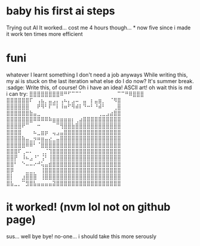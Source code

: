 # baby his first ai steps
Trying out AI
It worked...
cost me 4 hours though... * now five since i made it work ten times more efficient
# funi
whatever I learnt something
I don't need a job anyways
While writing this, my ai is stuck on the last iteration
what else do I do now? It's summer break. :sadge:
Write this, of course!
Oh i have an idea! ASCII art!
oh wait this is md
i can try:
⣿⣿⣿⣿⣿⣿⣿⣿⠿⠛⠋⠉⠉⠁⠀⠀⠀⠀⠀⠀⠀⠀⠀⠉⠉⠛⠿⣿⣿⣿
⣿⣿⣿⣿⣿⣿⠏⠀⢠⣦⡀⣤⣠⡄⢠⠦⡄⣠⠤⠀⣤⠀⡆⣤⣶⡀⠀⠈⠻⣿
⣿⣿⣿⣿⣿⣿⠀⠀⠟⠻⠃⠏⠉⠇⠸⠶⠋⠻⠾⠇⠙⠒⠃⠘⠾⠃⠀⠀⢀⣿
⣿⣿⣿⣿⣿⣿⣷⣤⣀⠀⠀⠀⠀⠀⠀⠀⠀⠀⠀⠀⠀⠀⠀⠀⢀⣀⣠⣴⣿⣿
⣿⣿⣿⣿⣿⣿⣿⠿⠿⠿⠿⠷⣶⣶⣶⣶⣶⡆⢀⣴⣿⣿⣿⣿⣿⣿⣿⣿⣿⣿
⣿⣿⣿⣿⠟⠉⠀⠀⠒⠀⠀⠀⠀⠉⢻⣿⣿⣷⣿⣿⣿⣿⣿⣿⣿⣿⣿⣿⣿⣿
⣿⣿⣿⣿⠀⠀⠀⠦⣀⣶⡶⠀⢤⣠⣤⣿⣿⣿⣿⣿⣿⣿⣿⣿⣿⣿⣿⣿⣿⣿
⣿⣿⣿⣿⣷⣤⣀⡲⠶⣶⣤⣔⣀⣤⣿⣿⣿⣿⣿⣿⣿⣿⣿⣿⣿⣿⣿⣿⣿⣿
⣿⣿⣿⣿⣿⠿⠿⠃⠈⣿⣿⣿⣿⣿⣿⣿⣿⣿⣿⣿⣿⣿⣿⣿⣿⣿⣿⣿⣿⣿
⣿⣿⣿⠏⢀⠤⠄⠀⠀⢀⡈⢹⣿⣿⣿⣿⣿⣿⣿⣿⣿⣿⣿⣿⣿⣿⣿⣿⣿⣿
⣿⣿⡟⠀⠸⠦⣠⠘⠁⢨⠃⢸⣿⣿⣿⣿⣿⣿⣿⣿⣿⣿⣿⣿⣿⣿⣿⣿⣿⣿
⣿⣿⠃⠀⠑⠤⠤⠔⠚⢥⣤⣾⣿⣿⣿⣿⣿⣿⣿⣿⣿⣿⣿⣿⣿⣿⣿⣿⣿⣿
⣿⡿⠀⠀⠀⣀⣀⡀⠀⢸⣿⣿⣿⣿⣿⣿⣿⣿⣿⣿⣿⣿⣿⣿⣿⣿⣿⣿⣿⣿
⣿⡇⠀⠀⣰⣿⣿⣿⠀⢸⣿⣿⣿⣿⣿⣿⣿⣿⣿⣿⣿⣿⣿⣿⣿⣿⣿⣿⣿⣿
⣿⣧⣀⡀⠉⣻⣿⣧⣤⣤⣤⣤⣽⣿⣿⣿⣿⣿⣿⣿⣿⣿⣿⣿⣿⣿⣿⣿⣿⣿
# it worked! (nvm lol not on github page)
sus...
well bye bye!
no-one...
i should take this more serously

